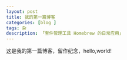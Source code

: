 ```yaml
---
layout: post  
title: 我的第一篇博客  
categories: [blog ]  
tags: 杂 
description: 「套件管理工具 Homebrew 的日常应用」   
---
```


这是我的第一篇博客，留作纪念，hello,world!

